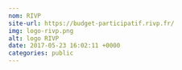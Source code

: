 ```yaml
---
nom: RIVP
site-url: https://budget-participatif.rivp.fr/
img: logo-rivp.png
alt: logo RIVP
date: 2017-05-23 16:02:11 +0000
categories: public
---
```

